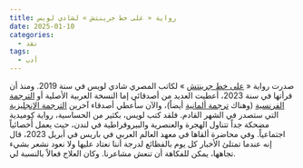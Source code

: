 ```yaml
---
title: رواية « على خط جرينتش » لشادي لويس
date: 2025-01-10
categories:
  - نقد
tags:
  - أدب
---
```

صدرت رواية « [على خط جرينتش](https://archive.org/details/20210716_20210716_2223) » لكاتب المصري شادي لويس في سنة 2019. ومنذ أن قرأتها في سنة 2023، أعطيت العديد من أصدقائي إما النسخة العربية الأصلية أو [الترجمة الفرنسية](https://www.actes-sud.fr/sur-le-meridien-de-greenwich) (وهناك [ترجمة ألمانية](https://hoffmann-und-campe.de/products/63888-auf-dem-nullmeridian) أيضاً)، والآن سأعطي أصدقاء آخرين [الترجمة الإنجليزية](https://www.peirenepress.com/shop/books/on-the-greenwich-line/) التي ستصدر في الشهر القادم. فلقد كتب لويس، بكثير من الحساسية، رواية كوميدية مضحكة جداً تتناول الهجرة والعنصرية والبيروقراطية في لندن، حيث يعمل أَخصائياً اجتماعياً. وفي محاضرة ألقاها في معهد العالم العربي في باريس في أبريل 2023، قال إنه عندما تمتلئ الأخبار كل يوم بالفظائع لدرجة أننا نعتاد عليها ولا نعود نشعر بشيء تجاهها، يمكن للفكاهة أن تنعش مشاعرنا. وكان العلاج فعالاً بالنسبة لي.